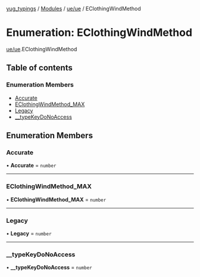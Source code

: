 [yug_typings](../README.md) / [Modules](../modules.md) / [ue/ue](../modules/ue_ue.md) / EClothingWindMethod

# Enumeration: EClothingWindMethod

[ue/ue](../modules/ue_ue.md).EClothingWindMethod

## Table of contents

### Enumeration Members

- [Accurate](ue_ue.EClothingWindMethod.md#accurate)
- [EClothingWindMethod\_MAX](ue_ue.EClothingWindMethod.md#eclothingwindmethod_max)
- [Legacy](ue_ue.EClothingWindMethod.md#legacy)
- [\_\_typeKeyDoNoAccess](ue_ue.EClothingWindMethod.md#__typekeydonoaccess)

## Enumeration Members

### Accurate

• **Accurate** = `number`

___

### EClothingWindMethod\_MAX

• **EClothingWindMethod\_MAX** = `number`

___

### Legacy

• **Legacy** = `number`

___

### \_\_typeKeyDoNoAccess

• **\_\_typeKeyDoNoAccess** = `number`
